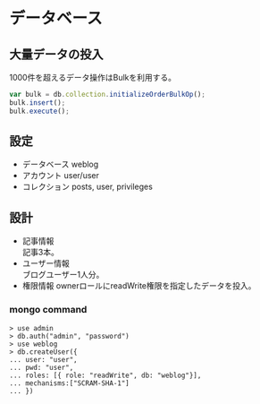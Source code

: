 # データベース
## 大量データの投入
1000件を超えるデータ操作はBulkを利用する。
```js
var bulk = db.collection.initializeOrderBulkOp();
bulk.insert();
bulk.execute();
```

## 設定
- データベース weblog
- アカウント user/user
- コレクション posts, user, privileges

## 設計
- 記事情報  
記事3本。
- ユーザー情報  
ブログユーザー1人分。
- 権限情報
ownerロールにreadWrite権限を指定したデータを投入。

### mongo command
```
> use admin
> db.auth("admin", "password")
> use weblog
> db.createUser({
... user: "user",
... pwd: "user",
... roles: [{ role: "readWrite", db: "weblog"}],
... mechanisms:["SCRAM-SHA-1"]
... })
```